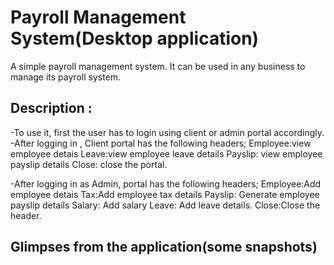 # Payroll Management System(Desktop application)
A simple payroll management system. It can be used in any business to manage its payroll system.
## Description :
-To use it, first the user has to login using client or admin portal accordingly.
-After logging in , Client portal has the following headers;
Employee:view employee detais
Leave:view employee leave details
Payslip: view employee payslip details
Close: close the portal.

-After logging in as Admin, portal has the following headers;
Employee:Add employee detais
Tax:Add employee tax details
Payslip: Generate employee payslip details
Salary: Add salary
Leave: Add leave details.
Close:Close the header.

## Glimpses from the application(some snapshots)
